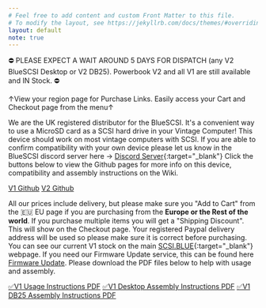 ```yaml
---
# Feel free to add content and custom Front Matter to this file.
# To modify the layout, see https://jekyllrb.com/docs/themes/#overriding-theme-defaults
layout: default
note: true
---
```


&#9940; PLEASE EXPECT A WAIT AROUND 5 DAYS FOR DISPATCH (any V2 BlueSCSI Desktop or V2 DB25). Powerbook V2 and all V1 are still available and IN Stock. &#9940;

&#8593;View your region page for Purchase Links. Easily access your Cart and Checkout page from the menu&#8593;

We are the UK registered distributor for the BlueSCSI. It's a convenient way to use a MicroSD card as a SCSI hard drive in your Vintage Computer! This device should work on most vintage computers with SCSI. If you are able to confirm compatibility with your own device please let us know in the BlueSCSI discord server here → [Discord Server](https://discord.gg/kx2Kybx2mk){:target="_blank"} Click the buttons below to view the Github pages for more info on this device, compatibility and assembly instructions on the Wiki.

<p class="lead text-center">
    <a href="https://github.com/erichelgeson/BlueSCSI" target="_blank" class="btn btn-lg btn-primary">V1 Github</a>&nbsp;<a href="https://github.com/BlueSCSI" target="_blank" class="btn btn-lg btn-primary">V2 Github</a>
</p>
            
All our prices include delivery, but please make sure you "Add to Cart" from the 🇪🇺 EU page if you are purchasing from the <b>Europe or the Rest of the world</b>. If you purchase multiple items you will get a "Shipping Discount". This will show on the Checkout page. Your registered Paypal delivery address will be used so please make sure it is correct before purchasing. You can see our current V1 stock on the main [SCSI.BLUE](https://scsi.blue/){:target="_blank"} webpage. If you need our Firmware Update service, this can be found here [Firmware Update](/firmware.html). Please download the PDF files below to help with usage and assembly.

<a href="/assets/pdfs/BlueSCSI_Instructions.pdf" target="_blank">&#9989;V1 Usage Instructions PDF</a>
<a href="/assets/pdfs/BlueSCSI_assembly.pdf" target="_blank">&#9989;V1 Desktop Assembly Instructions PDF</a>
<a href="/assets/pdfs/BlueSCSI_Assembly_DB25.pdf" target="_blank">&#9989;V1 DB25 Assembly Instructions PDF</a>